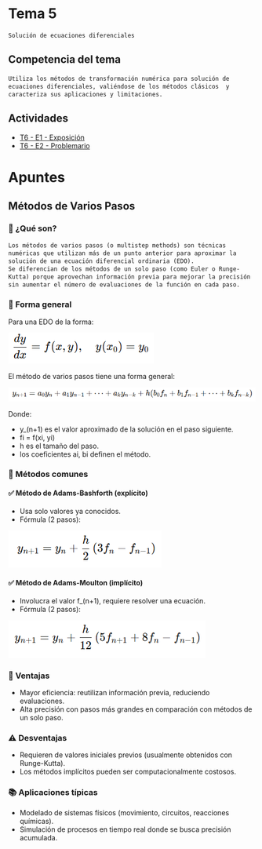 # Tema 5
    Solución de ecuaciones diferenciales

## Competencia del tema
    Utiliza los métodos de transformación numérica para solución de ecuaciones diferenciales, valiéndose de los métodos clásicos  y caracteriza sus aplicaciones y limitaciones.

## Actividades
- [T6 - E1 - Exposición](./Evidencia%201/)
- [T6 - E2 - Problemario]()

# Apuntes

## Métodos de Varios Pasos

### 📌 ¿Qué son?

    Los métodos de varios pasos (o multistep methods) son técnicas numéricas que utilizan más de un punto anterior para aproximar la solución de una ecuación diferencial ordinaria (EDO).
    Se diferencian de los métodos de un solo paso (como Euler o Runge-Kutta) porque aprovechan información previa para mejorar la precisión sin aumentar el número de evaluaciones de la función en cada paso.

### 📐 Forma general
Para una EDO de la forma:

![alt text](image.png)

El método de varios pasos tiene una forma general:

![alt text](image-1.png)

Donde:

- y_(n+1) es el valor aproximado de la solución en el paso siguiente.
- fi = f(xi, yi)
- h es el tamaño del paso.
- los coeficientes ai, bi definen el método.


### 🔢 Métodos comunes

#### ✅ Método de Adams-Bashforth (explícito)
- Usa solo valores ya conocidos.
- Fórmula (2 pasos):

![alt text](image-2.png)

#### ✅ Método de Adams-Moulton (implícito)
- Involucra el valor f_(n+1), requiere resolver una ecuación.
- Fórmula (2 pasos):

![alt text](image-3.png)

### 🧠 Ventajas
- Mayor eficiencia: reutilizan información previa, reduciendo evaluaciones.
- Alta precisión con pasos más grandes en comparación con métodos de un solo paso.

### ⚠️ Desventajas
- Requieren de valores iniciales previos (usualmente obtenidos con Runge-Kutta).
- Los métodos implícitos pueden ser computacionalmente costosos.

### 📚 Aplicaciones típicas
- Modelado de sistemas físicos (movimiento, circuitos, reacciones químicas).
- Simulación de procesos en tiempo real donde se busca precisión acumulada.